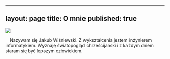 
---
layout: page
title: O mnie
published: true
---
![]({{site.baseurl}}/images/jakewis.jpg) 

<img style="float:left; padding-right: 1em; padding-bottom: 1em;" alt="" src="/pl/images/jakewis.jpg">
Nazywam się Jakub Wiśniewski. Z wykształcenia jestem inżynierem informatykiem. Wyznaję światopogląd chrześcijański i z każdym dniem staram się być lepszym człowiekiem. 


